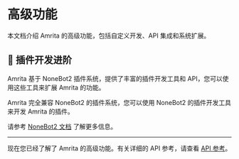 # 高级功能

本文档介绍 Amrita 的高级功能，包括自定义开发、API 集成和系统扩展。

## 🧩 插件开发进阶

Amrita 基于 NoneBot2 插件系统，提供了丰富的插件开发工具和 API，您可以使用这些工具来扩展 Amrita 的功能。

Amrita 完全兼容 NoneBot2 的插件系统，您可以使用 NoneBot2 的插件开发工具来开发 Amrita 的插件。

请参考 [NoneBot2 文档](https://nonebot.dev/docs/) 了解更多信息。

---

现在您已经了解了 Amrita 的高级功能。有关详细的 API 参考，请查看 [API 参考](../api/reference.md)。
